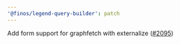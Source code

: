```yaml
---
'@finos/legend-query-builder': patch
---
```


Add form support for graphfetch with externalize ([#2095](https://github.com/finos/legend-studio/issues/2095))

